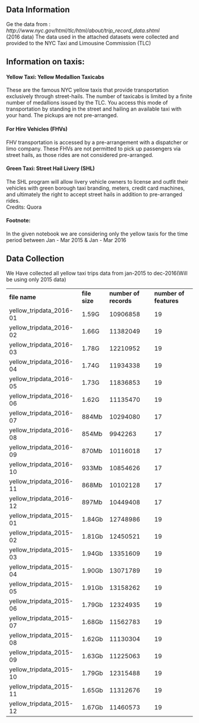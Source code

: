<h2>Data Information</h2>
Ge the data from : <i>http://www.nyc.gov/html/tlc/html/about/trip_record_data.shtml</i><br>
(2016 data) The data used in the attached datasets were collected and provided to the NYC Taxi and Limousine Commission (TLC)<br>
<h2>Information on taxis:</h2>
<h4>Yellow Taxi: Yellow Medallion Taxicabs</h4>
These are the famous NYC yellow taxis that provide transportation exclusively through street-hails. The number of taxicabs is limited
by a finite number of medallions issued by the TLC. You access this mode of transportation by standing in the street and hailing an
available taxi with your hand. The pickups are not pre-arranged.<br>
<h4>For Hire Vehicles (FHVs)</h4>
FHV transportation is accessed by a pre-arrangement with a dispatcher or limo company. These FHVs are not permitted to pick up
passengers via street hails, as those rides are not considered pre-arranged.<br>
<h4>Green Taxi: Street Hail Livery (SHL)</h4>
The SHL program will allow livery vehicle owners to license and outfit their vehicles with green borough taxi branding, meters, credit
card machines, and ultimately the right to accept street hails in addition to pre-arranged rides.<br>
Credits: Quora<br>
<h4>Footnote:</h4>
In the given notebook we are considering only the yellow taxis for the time period between Jan - Mar 2015 & Jan - Mar 2016<br>
<h2>Data Collection</h2>
We Have collected all yellow taxi trips data from jan-2015 to dec-2016(Will be using only 2015 data)<br>
<table>
  <tr>
    <td><b>file name</b></td>
    <td><b>file size</b></td>
    <td><b>number of records</b></td>
    <td><b>number of features</b></td>
  </tr>
  <tr>
    <td>yellow_tripdata_2016-01</td>
    <td>1.59G</td>
    <td>10906858</td>
    <td>19</td>
  </tr>
  <tr>
    <td>yellow_tripdata_2016-02</td>
    <td>1.66G</td>
    <td>11382049</td>
    <td>19</td>
  </tr>
  <tr>
    <td>yellow_tripdata_2016-03</td>
    <td>1.78G</td>
    <td>12210952</td>
    <td>19</td>
  </tr>
  <tr>
    <td>yellow_tripdata_2016-04</td>
    <td>1.74G</td>
    <td>11934338</td>
    <td>19</td>
  </tr>
  <tr>
    <td>yellow_tripdata_2016-05</td>
    <td>1.73G</td>
    <td>11836853</td>
    <td>19</td>
  </tr>
  <tr>
    <td>yellow_tripdata_2016-06</td>
    <td>1.62G</td>
    <td>11135470</td>
    <td>19</td>
  </tr>
  <tr>
    <td>yellow_tripdata_2016-07</td>
    <td>884Mb</td>
    <td>10294080</td>
    <td>17</td>
  </tr>
  <tr>
    <td>yellow_tripdata_2016-08</td>
    <td>854Mb</td>
    <td>9942263</td>
    <td>17</td>
  </tr>
  <tr>
    <td>yellow_tripdata_2016-09</td>
    <td>870Mb</td>
    <td>10116018</td>
    <td>17</td>
  </tr>
  <tr>
    <td>yellow_tripdata_2016-10</td>
    <td>933Mb</td>
    <td>10854626</td>
    <td>17</td>
  </tr>
  <tr>
    <td>yellow_tripdata_2016-11</td>
    <td>868Mb</td>
    <td>10102128</td>
    <td>17</td>
  </tr>
  <tr>
    <td>yellow_tripdata_2016-12</td>
    <td>897Mb</td>
    <td>10449408</td>
    <td>17</td>
  </tr>
  <tr>
    <td>yellow_tripdata_2015-01</td>
    <td>1.84Gb</td>
    <td>12748986</td>
    <td>19</td>
  </tr>
  <tr>
    <td>yellow_tripdata_2015-02</td>
    <td>1.81Gb</td>
    <td>12450521</td>
    <td>19</td>
  </tr>
  <tr>
    <td>yellow_tripdata_2015-03</td>
    <td>1.94Gb</td>
    <td>13351609</td>
    <td>19</td>
  </tr>
  <tr>
    <td>yellow_tripdata_2015-04</td>
    <td>1.90Gb</td>
    <td>13071789</td>
    <td>19</td>
  </tr>
  <tr>
    <td>yellow_tripdata_2015-05</td>
    <td>1.91Gb</td>
    <td>13158262</td>
    <td>19</td>
  </tr>
  <tr>
    <td>yellow_tripdata_2015-06</td>
    <td>1.79Gb</td>
    <td>12324935</td>
    <td>19</td>
  </tr>
  <tr>
    <td>yellow_tripdata_2015-07</td>
    <td>1.68Gb</td>
    <td>11562783</td>
    <td>19</td>
  </tr>
  <tr>
    <td>yellow_tripdata_2015-08</td>
    <td>1.62Gb</td>
    <td>11130304</td>
    <td>19</td>
  </tr>
  <tr>
    <td>yellow_tripdata_2015-09</td>
    <td>1.63Gb</td>
    <td>11225063</td>
    <td>19</td>
  </tr>
  <tr>
    <td>yellow_tripdata_2015-10</td>
    <td>1.79Gb</td>
    <td>12315488</td>
    <td>19</td>
  </tr>
  <tr>
    <td>yellow_tripdata_2015-11</td>
    <td>1.65Gb</td>
    <td>11312676</td>
    <td>19</td>
  </tr>
  <tr>
    <td>yellow_tripdata_2015-12</td>
    <td>1.67Gb</td>
    <td>11460573</td>
    <td>19</td>
  </tr>
</table>
 
   
 
